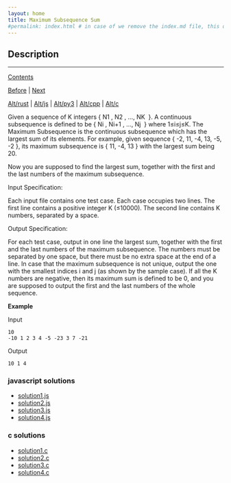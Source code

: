 ```yaml
---
layout: home
title: Maximum Subsequence Sum
#permalink: index.html # in case of we remove the index.md file, this doc will be the index page
---
```


## Description
------

[Contents](../Data-Structure/Data-Structure.md)

[Before](..) | [Next](..)

[Alt/rust](./Alt_rust/solution.rs) | [Alt/js](./Alt_js/solution.js) | [Alt/py3](./Alt_py3/solution.py) | [Alt/cpp](./Alt_cpp/solution.cpp) | [Alt/c](./Alt_c/solution.c)

Given a sequence of K integers { N​1 , N2​​ , …, N​K
​​ }. A continuous subsequence is defined to be { N​i , N​i+1​​ , …, N​j
​​ } where 1≤i≤j≤K. The Maximum Subsequence is the continuous subsequence which has the largest sum of its elements. For example, given sequence { -2, 11, -4, 13, -5, -2 }, its maximum subsequence is { 11, -4, 13 } with the largest sum being 20.

Now you are supposed to find the largest sum, together with the first and the last numbers of the maximum subsequence.

Input Specification:

Each input file contains one test case. Each case occupies two lines. The first line contains a positive integer K (≤10000). The second line contains K numbers, separated by a space.

Output Specification:

For each test case, output in one line the largest sum, together with the first and the last numbers of the maximum subsequence. The numbers must be separated by one space, but there must be no extra space at the end of a line. In case that the maximum subsequence is not unique, output the one with the smallest indices i and j (as shown by the sample case). If all the K numbers are negative, then its maximum sum is defined to be 0, and you are supposed to output the first and the last numbers of the whole sequence.

**Example**

Input

```
10
-10 1 2 3 4 -5 -23 3 7 -21

```

Output

```
10 1 4

```


### javascript solutions

-   [solution1.js](Alt_js/p8_MaxSubseqSum1.js)
-   [solution2.js](Alt_js/p8_MaxSubseqSum2.js)
-   [solution3.js](Alt_js/p9_MaxSubseqSum3.js)
-   [solution4.js](Alt_js/p10_MaxSubseqSum4.js)

### c solutions

-   [solution1.c](Alt_c/p8_MaxSubseqSum1.c)
-   [solution2.c](Alt_c/p8_MaxSubseqSum2.c)
-   [solution3.c](Alt_c/p9_MaxSubseqSum3.c)
-   [solution4.c](Alt_c/p10_MaxSubseqSum4.c)